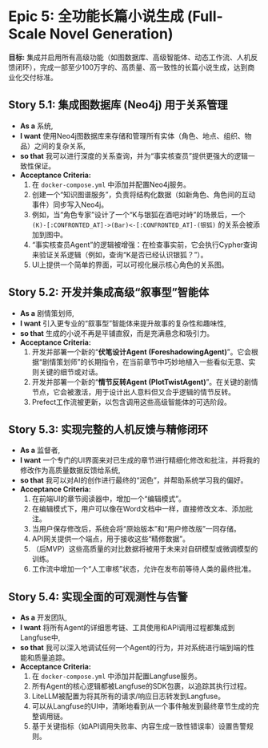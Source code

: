 # Epic 5: 全功能长篇小说生成 (Full-Scale Novel Generation)

**目标:** 集成并启用所有高级功能（如图数据库、高级智能体、动态工作流、人机反馈闭环），完成一部至少100万字的、高质量、高一致性的长篇小说生成，达到商业化交付标准。

## Story 5.1: 集成图数据库 (Neo4j) 用于关系管理

*   **As a** 系统,
*   **I want** 使用Neo4j图数据库来存储和管理所有实体（角色、地点、组织、物品）之间的复杂关系,
*   **so that** 我可以进行深度的关系查询，并为“事实核查员”提供更强大的逻辑一致性保证。
*   **Acceptance Criteria:**
    1.  在 `docker-compose.yml` 中添加并配置Neo4j服务。
    2.  创建一个“知识图谱服务”，负责将结构化数据（如新角色、角色间的互动事件）同步写入Neo4j。
    3.  例如，当“角色专家”设计了一个“K与银狐在酒吧对峙”的场景后，一个 `(K)-[:CONFRONTED_AT]->(Bar)<-[:CONFRONTED_AT]-(银狐)` 的关系会被添加到图中。
    4.  “事实核查员Agent”的逻辑被增强：在检查事实前，它会执行Cypher查询来验证关系逻辑（例如，查询“K是否已经认识银狐？”）。
    5.  UI上提供一个简单的界面，可以可视化展示核心角色的关系图。

## Story 5.2: 开发并集成高级“叙事型”智能体

*   **As a** 剧情策划师,
*   **I want** 引入更专业的“叙事型”智能体来提升故事的复杂性和趣味性,
*   **so that** 生成的小说不再是平铺直叙，而是充满悬念和吸引力。
*   **Acceptance Criteria:**
    1.  开发并部署一个新的“**伏笔设计Agent (ForeshadowingAgent)**”。它会根据“剧情策划师”的长期指令，在当前章节中巧妙地植入一些看似无意、实则关键的细节或对话。
    2.  开发并部署一个新的“**情节反转Agent (PlotTwistAgent)**”。在关键的剧情节点，它会被激活，用于设计出人意料但又合乎逻辑的情节反转。
    3.  Prefect工作流被更新，以包含调用这些高级智能体的可选阶段。

## Story 5.3: 实现完整的人机反馈与精修闭环

*   **As a** 监督者,
*   **I want** 一个专门的UI界面来对已生成的章节进行精细化修改和批注，并将我的修改作为高质量数据反馈给系统,
*   **so that** 我可以对AI的创作进行最终的“润色”，并帮助系统学习我的偏好。
*   **Acceptance Criteria:**
    1.  在前端UI的章节阅读器中，增加一个“编辑模式”。
    2.  在编辑模式下，用户可以像在Word文档中一样，直接修改文本、添加批注。
    3.  当用户保存修改后，系统会将“原始版本”和“用户修改版”一同存储。
    4.  API网关提供一个端点，用于接收这些“精修数据”。
    5.  （后MVP）这些高质量的对比数据将被用于未来对自研模型或微调模型的训练。
    6.  工作流中增加一个“人工审核”状态，允许在发布前等待人类的最终批准。

## Story 5.4: 实现全面的可观测性与告警

*   **As a** 开发团队,
*   **I want** 将所有Agent的详细思考链、工具使用和API调用过程都集成到Langfuse中,
*   **so that** 我可以深入地调试任何一个Agent的行为，并对系统进行端到端的性能和质量追踪。
*   **Acceptance Criteria:**
    1.  在 `docker-compose.yml` 中添加并配置Langfuse服务。
    2.  所有Agent的核心逻辑都被Langfuse的SDK包裹，以追踪其执行过程。
    3.  LiteLLM被配置为将其所有的请求/响应日志转发到Langfuse。
    4.  可以从Langfuse的UI中，清晰地看到从一个事件触发到最终章节生成的完整调用链。
    5.  基于关键指标（如API调用失败率、内容生成一致性错误率）设置告警规则。